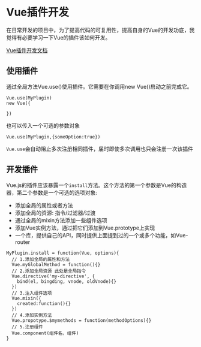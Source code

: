 # Vue插件开发
在日常开发的项目中，为了提高代码的可复用性，提高自身的Vue的开发功底，我觉得有必要学习一下Vue的插件该如何开发。

[Vue插件开发文档](https://cn.vuejs.org/v2/guide/plugins.html)

## 使用插件
通过全局方法Vue.use()使用插件。它需要在你调用new Vue()启动之前完成它。
```
Vue.use(MyPlugin)
new Vue({
  
})
```
也可以传入一个可选的参数对象
```
Vue.use(MyPlugin,{someOption:true})
```
`Vue.use`会自动阻止多次注册相同插件，届时即使多次调用也只会注册一次该插件

## 开发插件
Vue.js的插件应该暴露一个`install`方法。这个方法的第一个参数是Vue的构造器，第二个参数是一个可选的选项对象:

- 添加全局的属性或者方法
- 添加全局的资源: 指令/过滤器/过渡
- 通过全局的mixin方法添加一些组件选项
- 添加Vue实例方法，通过把它们添加到Vue.prototype上实现
- 一个库，提供自己的API，同时提供上面提到过的一个或多个功能，如Vue-router
```
MyPlugin.install = function(Vue, options){
  // 1.添加全局的属性和方法
  Vue.myGlobalMethod = function(){}
  // 2.添加全局资源 此处是全局指令
  Vue.directive('my-directive', {
    bind(el, bingding, vnode, oldVnode){}
  })
  // 3.注入组件选项
  Vue.mixin({
    created:function(){}
  })
  // 4.添加实例方法
  Vue.propotype.$mymethods = function(methodOptions){}
  // 5.注册组件
  Vue.component(组件名，组件)
}
